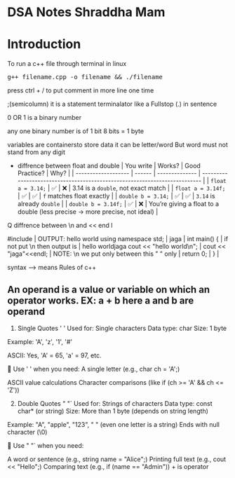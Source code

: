 # DSA Notes Shraddha Mam

# Introduction

To run a c++ file through terminal in linux
<pre>g++ filename.cpp -o filename && ./filename</pre>
press ctrl + / to put comment in more line one time

;(semicolumn)  it is a statement terminalator like a Fullstop (.) in sentence

0 OR 1 is a binary number

any one binary number is of 1 bit
        8 bits = 1 byte

variables are containersto store data 
          it can be letter/word But word must not stand from any digit

*  diffrence between float and double
| You write           | Works? | Good Practice? | Why?                                                                       |
| ------------------- | ------ | -------------- | -------------------------------------------------------------------------- |
| `float a = 3.14;`   | ✅      | ❌              | 3.14 is a `double`, not exact match                                        |
| `float a = 3.14f;`  | ✅      | ✅              | `f` matches float exactly                                                  |
| `double b = 3.14;`  | ✅      | ✅              | `3.14` is already `double`                                                 |
| `double b = 3.14f;` | ✅      | ❌              | You’re giving a float to a double (less precise → more precise, not ideal) |


Q  diffrence between \n and << end l

#include <iostream>             | OUTPUT: hello world 
using namespace std;            |         jaga 
                                |
int main() {                    | if not put \n then output is 
                                |                              hello worldjaga
    cout << "hello world\n";    |
    cout << "jaga"<<endl;       | NOTE: \n we put only between this "  " only
                                |
 return 0;                      |
}                               |


syntax --> means Rules of c++

An operand is a value or variable on which an operator works.
EX: a + b here a and b are operand
--------------------------------------------------------------------------
1. Single Quotes ' '
Used for: Single characters
Data type: char
Size: 1 byte

Example: 'A', 'z', '1', '#'

ASCII: Yes, 'A' = 65, 'a' = 97, etc.

📌 Use ' ' when you need:
A single letter (e.g., char ch = 'A';)

ASCII value calculations
Character comparisons (like if (ch >= 'A' && ch <= 'Z'))

2. Double Quotes " "`
Used for: Strings of characters
Data type: const char* (or string)
Size: More than 1 byte (depends on string length)

Example: "A", "apple", "123", " " (even one letter is a string)
Ends with null character (\0)

📌 Use " "` when you need:

A word or sentence (e.g., string name = "Alice";)
Printing full text (e.g., cout << "Hello";)
Comparing text (e.g., if (name == "Admin"))
               + is operator
